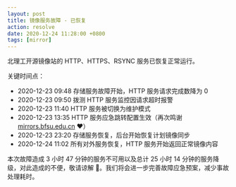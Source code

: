 ```yaml
---
layout: post
title: 镜像服务故障 - 已恢复
action: resolve
date: 2020-12-24 11:28:00 +0800
tags: [mirror]
---
```


北理工开源镜像站的 HTTP、HTTPS、RSYNC 服务已恢复正常运行。

关键时间点：

- 2020-12-23 09:48 存储服务故障开始，HTTP 服务请求完成数降为 0
- 2020-12-23 09:50 拨测 HTTP 服务监控因请求超时报警
- 2020-12-23 11:40 HTTP 服务被切换为维护模式
- 2020-12-23 13:35 HTTP 服务应急跳转配置生效（再次鸣谢 [mirrors.bfsu.edu.cn](https://mirrors.bfsu.edu.cn/) ❤）
- 2020-12-23 23:20 存储服务恢复，后台开始恢复计划镜像同步
- 2020-12-24 11:02 所有对外服务恢复，HTTP 服务开始返回正常镜像内容

本次故障造成 3 小时 47 分钟的服务不可用以及总计 25 小时 14 分钟的服务降级，对此造成的不便，敬请谅解 🙁。我们将会进一步完善故障应急预案，减少事故处理耗时。
